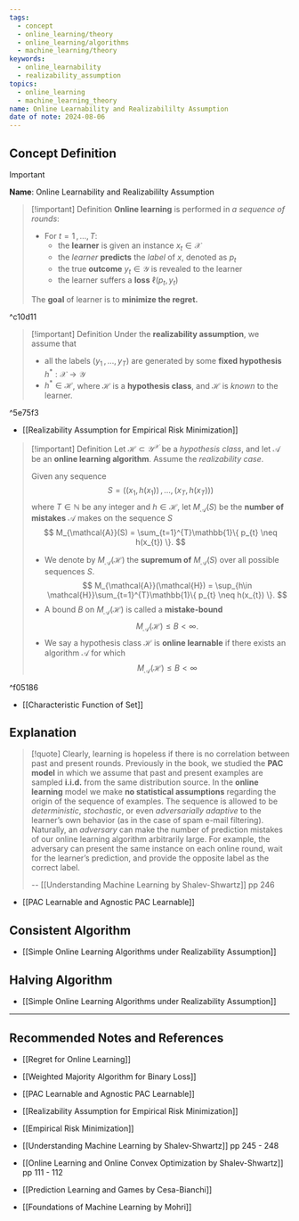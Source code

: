 ```yaml
---
tags:
  - concept
  - online_learning/theory
  - online_learning/algorithms
  - machine_learning/theory
keywords:
  - online_learnability
  - realizability_assumption
topics:
  - online_learning
  - machine_learning_theory
name: Online Learnability and Realizabililty Assumption
date of note: 2024-08-06
---
```


## Concept Definition

>[!important]
>**Name**: Online Learnability and Realizabililty Assumption

>[!important] Definition
>**Online learning** is performed in *a sequence of rounds*:
>- For $t= 1\,{,}\ldots{,}\,T$:
>	- the **learner** is given an instance $x_{t} \in \mathcal{X}$
>	- the *learner* **predicts** the *label* of $x$, denoted as $p_{t}$
>	- the true **outcome** $y_{t} \in \mathcal{Y}$ is revealed to the learner
>	- the learner suffers a **loss** $\ell(p_{t}, y_{t})$
>
>The **goal** of learner is to **minimize the regret.** 

^c10d11

>[!important] Definition
>Under the **realizability assumption**, we assume that
>- all the labels $(y_{1} \,{,}\ldots{,}\,y_{T})$ are generated by some **fixed hypothesis** $h^{*}: \mathcal{X} \to \mathcal{Y}$
>- $h^{*}\in \mathcal{H}$, where $\mathcal{H}$ is a **hypothesis class**, and $\mathcal{H}$ is *known* to the learner.

^5e75f3

 

- [[Realizability Assumption for Empirical Risk Minimization]]


>[!important] Definition
>Let $\mathcal{H} \subset \mathcal{Y}^{\mathcal{X}}$ be a *hypothesis class*, and let $\mathcal{A}$ be an **online learning algorithm**. Assume the *realizability case*.
>
>Given any sequence $$S = ((x_{1}, h(x_{1})) \,{,}\ldots{,}\, (x_{T}, h(x_{T})))$$ where $T\in \mathbb{N}$ be any integer and $h\in \mathcal{H}$, let $M_{\mathcal{A}}(S)$ be the **number of mistakes** $\mathcal{A}$ makes on the sequence $S$
>$$
>M_{\mathcal{A}}(S) = \sum_{t=1}^{T}\mathbb{1}\{ p_{t} \neq h(x_{t})  \}.
>$$
>- We denote by $M_{\mathcal{A}}(\mathcal{H})$ the **supremum of** $M_{\mathcal{A}}(S)$ over all possible sequences $S$.
>$$
>M_{\mathcal{A}}(\mathcal{H}) = \sup_{h\in \mathcal{H}}\sum_{t=1}^{T}\mathbb{1}\{ p_{t} \neq h(x_{t})  \}.
>$$
>- A bound $B$ on $M_{\mathcal{A}}(\mathcal{H})$ is called a **mistake-bound**
>$$
> M_{\mathcal{A}}(\mathcal{H}) \le B < \infty.
>$$
>- We say a hypothesis class $\mathcal{H}$ is **online learnable** if there exists an algorithm $\mathcal{A}$ for which $$M_{\mathcal{A}}(\mathcal{H}) \le B < \infty$$

^f05186

- [[Characteristic Function of Set]]



## Explanation

>[!quote]
>Clearly, learning is hopeless if there is no correlation between past and present rounds. Previously in the book, we studied the **PAC model** in which we assume that past and present examples are sampled **i.i.d.** from the same distribution source. In the **online learning** model we make **no statistical assumptions** regarding the origin of the sequence of examples. The sequence is allowed to be *deterministic*, *stochastic*, or even *adversarially adaptive* to the learner’s own behavior (as in the case of spam e-mail filtering). Naturally, an *adversary* can make the number of prediction mistakes of our online learning algorithm arbitrarily large. For example, the adversary can present the same instance on each online round, wait for the learner’s prediction, and provide the opposite label as the correct label.
>
>
>--  [[Understanding Machine Learning by Shalev-Shwartz]] pp  246

- [[PAC Learnable and Agnostic PAC Learnable]]


## Consistent Algorithm 


- [[Simple Online Learning Algorithms under Realizability Assumption]]


## Halving Algorithm


- [[Simple Online Learning Algorithms under Realizability Assumption]]


-----------
##  Recommended Notes and References


- [[Regret for Online Learning]]
- [[Weighted Majority Algorithm for Binary Loss]]

- [[PAC Learnable and Agnostic PAC Learnable]]
- [[Realizability Assumption for Empirical Risk Minimization]]
- [[Empirical Risk Minimization]]


- [[Understanding Machine Learning by Shalev-Shwartz]] pp  245 - 248
- [[Online Learning and Online Convex Optimization by Shalev-Shwartz]] pp 111 - 112
- [[Prediction Learning and Games by Cesa-Bianchi]]
- [[Foundations of Machine Learning by Mohri]]